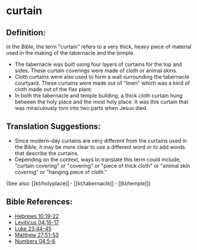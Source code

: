 # curtain # 

## Definition: ## 

In the Bible, the term "curtain" refers to a very thick, heavy piece of material used in the making of the tabernacle and the temple.

* The tabernacle was built using four layers of curtains for the top and sides. These curtain coverings were made of cloth or animal skins.
* Cloth curtains were also used to form a wall surrounding the tabernacle courtyard. These curtains were made out of "linen" which was a kind of cloth made out of the flax plant.
* In both the tabernacle and temple building, a thick cloth curtain hung between the holy place and the most holy place. It was this curtain that was miraculously torn into two parts when Jesus died.

## Translation Suggestions: ##

* Since modern-day curtains are very different from the curtains used in the Bible, it may be more clear to use a different word or to add words that describe the curtains.
* Depending on the context, ways to translate this term could include, "curtain covering" or "covering" or "piece of thick cloth" or "animal skin covering" or "hanging piece of cloth."

(See also: [[kt/holyplace]] **·** [[kt/tabernacle]] **·** [[kt/temple]])

## Bible References: ## 

* [Hebrews 10:19-22](en/tn/heb/help/10/19)
* [Leviticus 04:16-17](en/tn/lev/help/04/16)
* [Luke 23:44-45](en/tn/luk/help/23/44)
* [Matthew 27:51-53](en/tn/mat/help/27/51)
* [Numbers 04:5-6](en/tn/num/help/04/05)